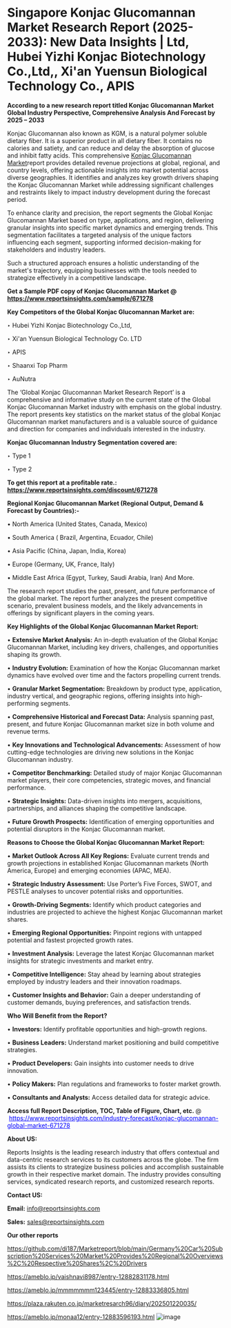 # Singapore Konjac Glucomannan Market Research Report (2025-2033): New Data Insights | Ltd, Hubei Yizhi Konjac Biotechnology Co.,Ltd,, Xi&#39;an Yuensun Biological Technology Co., APIS

<strong>According to a new research report titled Konjac Glucomannan Market Global Industry Perspective, Comprehensive Analysis And Forecast by 2025 – 2033</strong>

Konjac Glucomannan also known as KGM, is a natural polymer soluble dietary fiber. It is a superior product in all dietary fiber. It contains no calories and satiety, and can reduce and delay the absorption of glucose and inhibit fatty acids. This comprehensive <a href=https://www.reportsinsights.com/sample/671278>Konjac Glucomannan Market</a>report provides detailed revenue projections at global, regional, and country levels, offering actionable insights into market potential across diverse geographies. It identifies and analyzes key growth drivers shaping the Konjac Glucomannan Market while addressing significant challenges and restraints likely to impact industry development during the forecast period.

To enhance clarity and precision, the report segments the Global Konjac Glucomannan Market based on type, applications, and region, delivering granular insights into specific market dynamics and emerging trends. This segmentation facilitates a targeted analysis of the unique factors influencing each segment, supporting informed decision-making for stakeholders and industry leaders.

Such a structured approach ensures a holistic understanding of the market's trajectory, equipping businesses with the tools needed to strategize effectively in a competitive landscape.

<strong>Get a Sample PDF copy of Konjac Glucomannan Market </strong><strong>@<a href=https://www.reportsinsights.com/sample/671278 style=color:#0000ff;> https://www.reportsinsights.com/sample/671278</a></strong></font>

<strong>Key Competitors of the Global Konjac Glucomannan Market are:</strong>

‣ Hubei Yizhi Konjac Biotechnology Co.,Ltd,

‣ Xi&#39;an Yuensun Biological Technology Co. LTD

‣ APIS

‣ Shaanxi Top Pharm

‣ AuNutra

The ‘Global Konjac Glucomannan Market Research Report’ is a comprehensive and informative study on the current state of the Global Konjac Glucomannan Market industry with emphasis on the global industry. The report presents key statistics on the market status of the global Konjac Glucomannan market manufacturers and is a valuable source of guidance and direction for companies and individuals interested in the industry.

<strong>Konjac Glucomannan Industry Segmentation covered are:</strong>

‣ Type 1

‣ Type 2

<strong>To get this report at a profitable rate.: <a href=https://www.reportsinsights.com/discount/671278 style=color:#0000ff;>https://www.reportsinsights.com/discount/671278</a></strong></font>

<strong>Regional Konjac Glucomannan Market (Regional Output, Demand &amp; Forecast by Countries):-</strong>

• North America (United States, Canada, Mexico)

• South America ( Brazil, Argentina, Ecuador, Chile)

• Asia Pacific (China, Japan, India, Korea)

• Europe (Germany, UK, France, Italy)

• Middle East Africa (Egypt, Turkey, Saudi Arabia, Iran) And More.

The research report studies the past, present, and future performance of the global market. The report further analyzes the present competitive scenario, prevalent business models, and the likely advancements in offerings by significant players in the coming years.

<strong>Key Highlights of the Global Konjac Glucomannan Market Report:</strong>

• <strong>Extensive Market Analysis:</strong> An in-depth evaluation of the Global Konjac Glucomannan Market, including key drivers, challenges, and opportunities shaping its growth.

• <strong>Industry Evolution:</strong> Examination of how the Konjac Glucomannan market dynamics have evolved over time and the factors propelling current trends.

• <strong>Granular Market Segmentation:</strong> Breakdown by product type, application, industry vertical, and geographic regions, offering insights into high-performing segments.

• <strong>Comprehensive Historical and Forecast Data:</strong> Analysis spanning past, present, and future Konjac Glucomannan market size in both volume and revenue terms.

• <strong>Key Innovations and Technological Advancements:</strong> Assessment of how cutting-edge technologies are driving new solutions in the Konjac Glucomannan industry.

• <strong>Competitor Benchmarking:</strong> Detailed study of major Konjac Glucomannan market players, their core competencies, strategic moves, and financial performance.

• <strong>Strategic Insights:</strong> Data-driven insights into mergers, acquisitions, partnerships, and alliances shaping the competitive landscape.

• <strong>Future Growth Prospects:</strong> Identification of emerging opportunities and potential disruptors in the Konjac Glucomannan market.

<strong>Reasons to Choose the Global Konjac Glucomannan Market Report:</strong>

• <strong>Market Outlook Across All Key Regions:</strong> Evaluate current trends and growth projections in established Konjac Glucomannan markets (North America, Europe) and emerging economies (APAC, MEA).

• <strong>Strategic Industry Assessment:</strong> Use Porter’s Five Forces, SWOT, and PESTLE analyses to uncover potential risks and opportunities.

• <strong>Growth-Driving Segments:</strong> Identify which product categories and industries are projected to achieve the highest Konjac Glucomannan market shares.

• <strong>Emerging Regional Opportunities:</strong> Pinpoint regions with untapped potential and fastest projected growth rates.

• <strong>Investment Analysis:</strong> Leverage the latest Konjac Glucomannan market insights for strategic investments and market entry.

• <strong>Competitive Intelligence:</strong> Stay ahead by learning about strategies employed by industry leaders and their innovation roadmaps.

• <strong>Customer Insights and Behavior:</strong> Gain a deeper understanding of customer demands, buying preferences, and satisfaction trends.

<strong>Who Will Benefit from the Report?</strong>

• <strong>Investors:</strong> Identify profitable opportunities and high-growth regions.

• <strong>Business Leaders:</strong> Understand market positioning and build competitive strategies.

• <strong>Product Developers:</strong> Gain insights into customer needs to drive innovation.

• <strong>Policy Makers:</strong> Plan regulations and frameworks to foster market growth.

• <strong>Consultants and Analysts:</strong> Access detailed data for strategic advice.
</ul>
<strong>Access full Report Description, TOC, Table of Figure, Chart, etc. </strong>@  <a href=https://www.reportsinsights.com/industry-forecast/konjac-glucomannan-global-market-671278 style=color:#0000ff;>https://www.reportsinsights.com/industry-forecast/konjac-glucomannan-global-market-671278</a></font>

<strong><strong>About US</strong>:</strong>

Reports Insights is the leading research industry that offers contextual and data-centric research services to its customers across the globe. The firm assists its clients to strategize business policies and accomplish sustainable growth in their respective market domain. The industry provides consulting services, syndicated research reports, and customized research reports.

<strong>Contact US:</strong>

<p class=""""><b>Email:</b> <a href=mailto:info@reportsinsights.com>info@reportsinsights.com</a></p>
<p class=""""><b>Sales:</b> <a href=mailto:sales@reportsinsights.com>sales@reportsinsights.com</a></p>

<strong>Our other reports</strong>

<a href=https://github.com/di187/Marketreport/blob/main/Germany%20Car%20Subscription%20Services%20Market%20Provides%20Regional%20Overviews%2C%20Respective%20Shares%2C%20Drivers>https://github.com/di187/Marketreport/blob/main/Germany%20Car%20Subscription%20Services%20Market%20Provides%20Regional%20Overviews%2C%20Respective%20Shares%2C%20Drivers</a>

<a href=https://ameblo.jp/vaishnavi8987/entry-12882831178.html>https://ameblo.jp/vaishnavi8987/entry-12882831178.html</a>

<a href=https://ameblo.jp/mmmmmmm123445/entry-12883336805.html>https://ameblo.jp/mmmmmmm123445/entry-12883336805.html</a>

<a href=https://plaza.rakuten.co.jp/marketresarch96/diary/202501220035/>https://plaza.rakuten.co.jp/marketresarch96/diary/202501220035/</a>

<a href=https://ameblo.jp/monaa12/entry-12883596193.html>https://ameblo.jp/monaa12/entry-12883596193.html</a>
![image](https://github.com/user-attachments/assets/aa4ef8dc-9e69-4e84-8b9d-61b14c2605c6)
